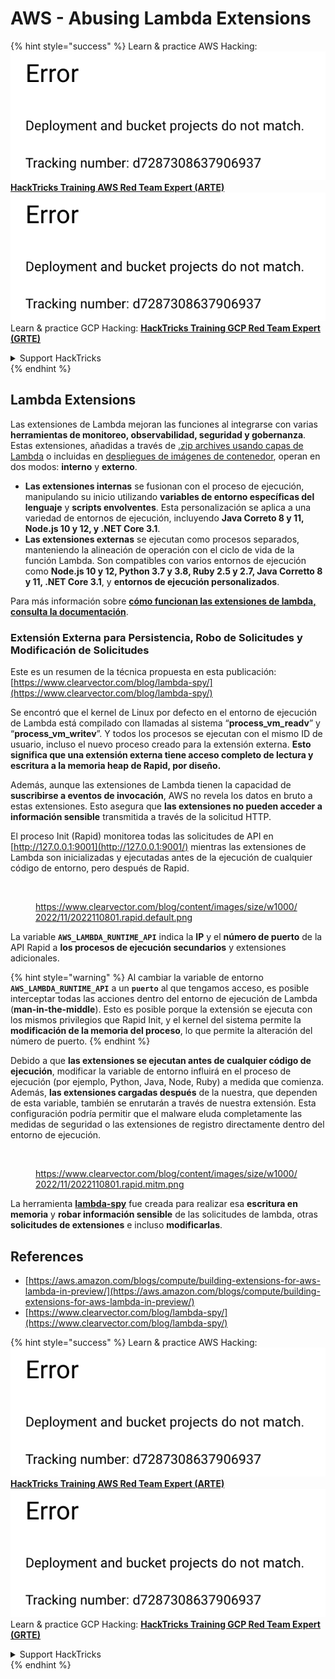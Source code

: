 # AWS - Abusing Lambda Extensions

{% hint style="success" %}
Learn & practice AWS Hacking:<img src="../../../../.gitbook/assets/image (1) (1).png" alt="" data-size="line">[**HackTricks Training AWS Red Team Expert (ARTE)**](https://training.hacktricks.xyz/courses/arte)<img src="../../../../.gitbook/assets/image (1) (1).png" alt="" data-size="line">\
Learn & practice GCP Hacking: <img src="../../../../.gitbook/assets/image (2).png" alt="" data-size="line">[**HackTricks Training GCP Red Team Expert (GRTE)**<img src="../../../../.gitbook/assets/image (2).png" alt="" data-size="line">](https://training.hacktricks.xyz/courses/grte)

<details>

<summary>Support HackTricks</summary>

* Check the [**subscription plans**](https://github.com/sponsors/carlospolop)!
* **Join the** 💬 [**Discord group**](https://discord.gg/hRep4RUj7f) or the [**telegram group**](https://t.me/peass) or **follow** us on **Twitter** 🐦 [**@hacktricks\_live**](https://twitter.com/hacktricks\_live)**.**
* **Share hacking tricks by submitting PRs to the** [**HackTricks**](https://github.com/carlospolop/hacktricks) and [**HackTricks Cloud**](https://github.com/carlospolop/hacktricks-cloud) github repos.

</details>
{% endhint %}

## Lambda Extensions

Las extensiones de Lambda mejoran las funciones al integrarse con varias **herramientas de monitoreo, observabilidad, seguridad y gobernanza**. Estas extensiones, añadidas a través de [.zip archives usando capas de Lambda](https://docs.aws.amazon.com/lambda/latest/dg/configuration-layers.html) o incluidas en [despliegues de imágenes de contenedor](https://aws.amazon.com/blogs/compute/working-with-lambda-layers-and-extensions-in-container-images/), operan en dos modos: **interno** y **externo**.

* **Las extensiones internas** se fusionan con el proceso de ejecución, manipulando su inicio utilizando **variables de entorno específicas del lenguaje** y **scripts envolventes**. Esta personalización se aplica a una variedad de entornos de ejecución, incluyendo **Java Correto 8 y 11, Node.js 10 y 12, y .NET Core 3.1**.
* **Las extensiones externas** se ejecutan como procesos separados, manteniendo la alineación de operación con el ciclo de vida de la función Lambda. Son compatibles con varios entornos de ejecución como **Node.js 10 y 12, Python 3.7 y 3.8, Ruby 2.5 y 2.7, Java Corretto 8 y 11, .NET Core 3.1**, y **entornos de ejecución personalizados**.

Para más información sobre [**cómo funcionan las extensiones de lambda, consulta la documentación**](https://docs.aws.amazon.com/lambda/latest/dg/runtimes-extensions-api.html).

### Extensión Externa para Persistencia, Robo de Solicitudes y Modificación de Solicitudes

Este es un resumen de la técnica propuesta en esta publicación: [https://www.clearvector.com/blog/lambda-spy/](https://www.clearvector.com/blog/lambda-spy/)

Se encontró que el kernel de Linux por defecto en el entorno de ejecución de Lambda está compilado con llamadas al sistema “**process\_vm\_readv**” y “**process\_vm\_writev**”. Y todos los procesos se ejecutan con el mismo ID de usuario, incluso el nuevo proceso creado para la extensión externa. **Esto significa que una extensión externa tiene acceso completo de lectura y escritura a la memoria heap de Rapid, por diseño.**

Además, aunque las extensiones de Lambda tienen la capacidad de **suscribirse a eventos de invocación**, AWS no revela los datos en bruto a estas extensiones. Esto asegura que **las extensiones no pueden acceder a información sensible** transmitida a través de la solicitud HTTP.

El proceso Init (Rapid) monitorea todas las solicitudes de API en [http://127.0.0.1:9001](http://127.0.0.1:9001/) mientras las extensiones de Lambda son inicializadas y ejecutadas antes de la ejecución de cualquier código de entorno, pero después de Rapid.

<figure><img src="../../../../.gitbook/assets/image (254).png" alt=""><figcaption><p><a href="https://www.clearvector.com/blog/content/images/size/w1000/2022/11/2022110801.rapid.default.png">https://www.clearvector.com/blog/content/images/size/w1000/2022/11/2022110801.rapid.default.png</a></p></figcaption></figure>

La variable **`AWS_LAMBDA_RUNTIME_API`** indica la **IP** y el **número de puerto** de la API Rapid a **los procesos de ejecución secundarios** y extensiones adicionales.

{% hint style="warning" %}
Al cambiar la variable de entorno **`AWS_LAMBDA_RUNTIME_API`** a un **`puerto`** al que tengamos acceso, es posible interceptar todas las acciones dentro del entorno de ejecución de Lambda (**man-in-the-middle**). Esto es posible porque la extensión se ejecuta con los mismos privilegios que Rapid Init, y el kernel del sistema permite la **modificación de la memoria del proceso**, lo que permite la alteración del número de puerto.
{% endhint %}

Debido a que **las extensiones se ejecutan antes de cualquier código de ejecución**, modificar la variable de entorno influirá en el proceso de ejecución (por ejemplo, Python, Java, Node, Ruby) a medida que comienza. Además, **las extensiones cargadas después** de la nuestra, que dependen de esta variable, también se enrutarán a través de nuestra extensión. Esta configuración podría permitir que el malware eluda completamente las medidas de seguridad o las extensiones de registro directamente dentro del entorno de ejecución.

<figure><img src="../../../../.gitbook/assets/image (267).png" alt=""><figcaption><p><a href="https://www.clearvector.com/blog/content/images/size/w1000/2022/11/2022110801.rapid.mitm.png">https://www.clearvector.com/blog/content/images/size/w1000/2022/11/2022110801.rapid.mitm.png</a></p></figcaption></figure>

La herramienta [**lambda-spy**](https://github.com/clearvector/lambda-spy) fue creada para realizar esa **escritura en memoria** y **robar información sensible** de las solicitudes de lambda, otras **solicitudes de extensiones** e incluso **modificarlas**.

## References

* [https://aws.amazon.com/blogs/compute/building-extensions-for-aws-lambda-in-preview/](https://aws.amazon.com/blogs/compute/building-extensions-for-aws-lambda-in-preview/)
* [https://www.clearvector.com/blog/lambda-spy/](https://www.clearvector.com/blog/lambda-spy/)

{% hint style="success" %}
Learn & practice AWS Hacking:<img src="../../../../.gitbook/assets/image (1) (1).png" alt="" data-size="line">[**HackTricks Training AWS Red Team Expert (ARTE)**](https://training.hacktricks.xyz/courses/arte)<img src="../../../../.gitbook/assets/image (1) (1).png" alt="" data-size="line">\
Learn & practice GCP Hacking: <img src="../../../../.gitbook/assets/image (2).png" alt="" data-size="line">[**HackTricks Training GCP Red Team Expert (GRTE)**<img src="../../../../.gitbook/assets/image (2).png" alt="" data-size="line">](https://training.hacktricks.xyz/courses/grte)

<details>

<summary>Support HackTricks</summary>

* Check the [**subscription plans**](https://github.com/sponsors/carlospolop)!
* **Join the** 💬 [**Discord group**](https://discord.gg/hRep4RUj7f) or the [**telegram group**](https://t.me/peass) or **follow** us on **Twitter** 🐦 [**@hacktricks\_live**](https://twitter.com/hacktricks\_live)**.**
* **Share hacking tricks by submitting PRs to the** [**HackTricks**](https://github.com/carlospolop/hacktricks) and [**HackTricks Cloud**](https://github.com/carlospolop/hacktricks-cloud) github repos.

</details>
{% endhint %}
